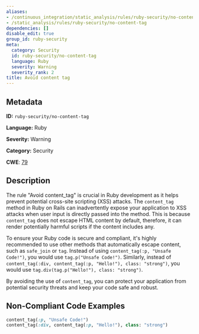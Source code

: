 ```yaml
---
aliases:
- /continuous_integration/static_analysis/rules/ruby-security/no-content-tag
- /static_analysis/rules/ruby-security/no-content-tag
dependencies: []
disable_edit: true
group_id: ruby-security
meta:
  category: Security
  id: ruby-security/no-content-tag
  language: Ruby
  severity: Warning
  severity_rank: 2
title: Avoid content tag
---
```

<!--  SOURCED FROM https://github.com/DataDog/datadog-static-analyzer-rule-docs -->


## Metadata
**ID:** `ruby-security/no-content-tag`

**Language:** Ruby

**Severity:** Warning

**Category:** Security

**CWE**: [79](https://cwe.mitre.org/data/definitions/79.html)

## Description
The rule "Avoid content_tag" is crucial in Ruby development as it helps prevent potential cross-site scripting (XSS) attacks. The `content_tag` method in Ruby on Rails can inadvertently expose your application to XSS attacks when user input is directly passed into the method. This is because `content_tag` does not escape HTML content by default, therefore, it can render potentially harmful scripts if the content includes any.

To ensure your Ruby code is secure and compliant, it's highly recommended to use other methods that automatically escape content, such as `safe_join` or `tag`. Instead of using `content_tag(:p, "Unsafe Code!")`, you would use `tag.p("Unsafe Code!")`. Similarly, instead of `content_tag(:div, content_tag(:p, "Hello!"), class: "strong")`, you would use `tag.div(tag.p("Hello!"), class: "strong")`. 

By avoiding the use of `content_tag`, you can protect your application from potential security threats and keep your code safe and robust.

## Non-Compliant Code Examples
```ruby
content_tag(:p, "Unsafe Code!")
content_tag(:div, content_tag(:p, "Hello!"), class: "strong")

```
